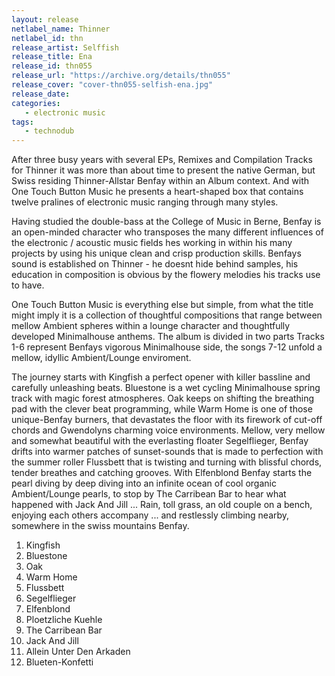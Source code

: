 ```yaml
---
layout: release
netlabel_name: Thinner
netlabel_id: thn
release_artist: Selffish
release_title: Ena
release_id: thn055
release_url: "https://archive.org/details/thn055"
release_cover: "cover-thn055-selfish-ena.jpg"
release_date: 
categories:
   - electronic music
tags:
   - technodub
---
```

After three busy years with several EPs, Remixes and Compilation Tracks for Thinner it was more than about time to present the native German, but Swiss residing Thinner-Allstar Benfay within an Album context. And with One Touch Button Music he presents a heart-shaped box that contains twelve pralines of electronic music ranging through many styles. 

Having studied the double-bass at the College of Music in Berne, Benfay is an open-minded character who transposes the many different influences of the electronic / acoustic music fields hes working in within his many projects by using his unique clean and crisp production skills. Benfays sound is established on Thinner - he doesnt hide behind samples, his education in composition is obvious by the flowery melodies his tracks use to have. 

One Touch Button Music is everything else but simple, from what the title might imply it is a collection of thoughtful compositions that range between mellow Ambient spheres within a lounge character and thoughtfully developed Minimalhouse anthems. The album is divided in two parts Tracks 1-6 represent Benfays vigorous Minimalhouse side, the songs 7-12 unfold a mellow, idyllic Ambient/Lounge enviroment. 

The journey starts with Kingfish a perfect opener with killer bassline and carefully unleashing beats. Bluestone is a wet cycling Minimalhouse spring track with magic forest atmospheres. Oak keeps on shifting the breathing pad with the clever beat programming, while Warm Home is one of those unique-Benfay burners, that devastates the floor with its firework of cut-off chords and Gwendolyns charming voice environments. Mellow, very mellow and somewhat beautiful with the everlasting floater Segelflieger, Benfay drifts into warmer patches of sunset-sounds that is made to perfection with the summer roller Flussbett that is twisting and turning with blissful chords, tender breathes and catching grooves. With Elfenblond Benfay starts the pearl diving by deep diving into an infinite ocean of cool organic Ambient/Lounge pearls, to stop by The Carribean Bar to hear what happened with Jack And Jill ... Rain, toll grass, an old couple on a bench, enjoying each others accompany ... and restlessly climbing nearby, somewhere in the swiss mountains Benfay.

1. Kingfish
2. Bluestone
3. Oak
4. Warm Home
5. Flussbett
6. Segelflieger
7. Elfenblond
8. Ploetzliche Kuehle
9. The Carribean Bar
10. Jack And Jill
11. Allein Unter Den Arkaden
12. Blueten-Konfetti
